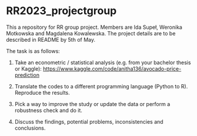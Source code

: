 # RR2023_projectgroup
This a repository for RR group project. Members are Ida Supeł, Weronika Motkowska and Magdalena Kowalewska. The project details are to be described in README by 5th of May.

The task is as follows:

1. Take an econometric / statistical analysis (e.g. from your bachelor thesis or Kaggle): https://www.kaggle.com/code/anitha136/avocado-price-prediction
 
2. Translate the codes to a different programming language (Python to R). Reproduce the results.

3. Pick a way to improve the study or update the data or perform a robustness check and do it.

4. Discuss the findings, potential problems, inconsistencies and conclusions.
